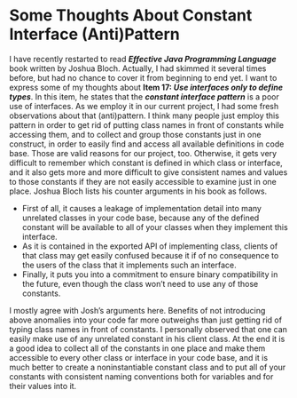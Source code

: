 # Some Thoughts About Constant Interface (Anti)Pattern
I have recently restarted to read ***Effective Java Programming Language*** book written by Joshua Bloch. Actually, I had 
skimmed it several times before, but had no chance to cover it from beginning to end yet. I want to express some of my 
thoughts about **Item 17: *Use interfaces only to define types***. In this item, he states that the ***constant interface pattern*** 
is a poor use of interfaces. As we employ it in our current project, I had some fresh observations about that (anti)pattern. 
I think many people just employ this pattern in order to get rid of putting class names in front of constants while 
accessing them, and to collect and group those constants just in one construct, in order to easily find and access all 
available definitions in code base. Those are valid reasons for our project, too. Otherwise, it gets very difficult to 
remember which constant is defined in which class or interface, and it also gets more and more difficult to give consistent 
names and values to those constants if they are not easily accessible to examine just in one place. Joshua Bloch lists his 
counter arguments in his book as follows.

* First of all, it causes a leakage of implementation detail into many unrelated classes in your code base, because any of 
the defined constant will be available to all of your classes when they implement this interface. 
* As it is contained in the exported API of implementing class, clients of that class may get easily confused because it if 
of no consequence to the users of the class that it implements such an interface. 
* Finally, it puts you into a commitment to ensure binary compatibility in the future, even though the class won’t need to 
use any of those constants.

I mostly agree with Josh’s arguments here. Benefits of not introducing above anomalies into your code far more outweighs 
than just getting rid of typing class names in front of constants. I personally observed that one can easily make use of 
any unrelated constant in his client class. At the end it is a good idea to collect all of the constants in one place 
and make them accessible to every other class or interface in your code base, and it is much better to create a 
noninstantiable constant class and to put all of your constants with consistent naming conventions both for variables 
and for their values into it.
